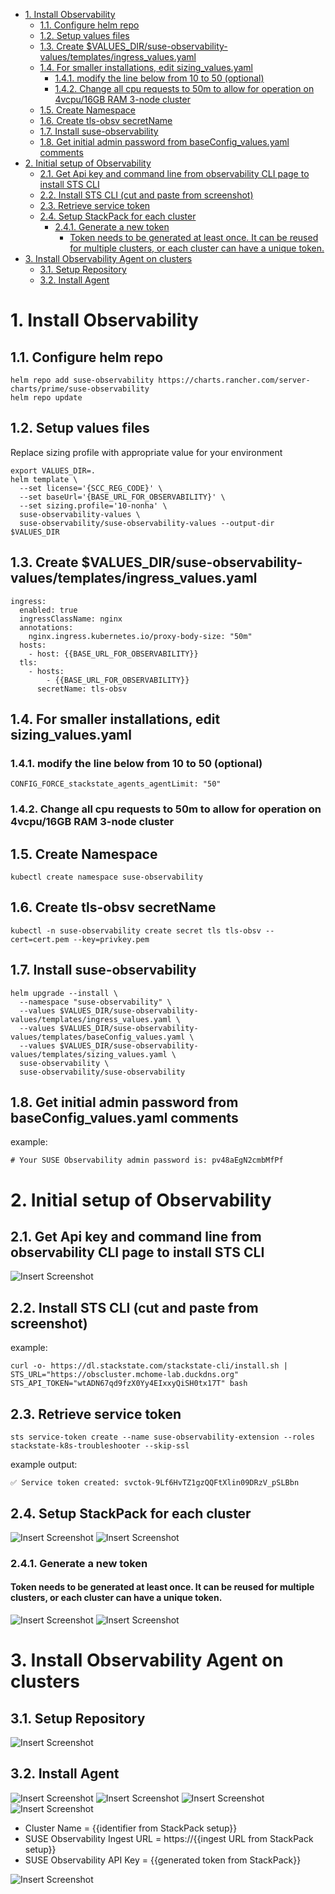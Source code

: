 - [1. Install Observability](#1-install-observability)
  - [1.1. Configure helm repo](#11-configure-helm-repo)
  - [1.2. Setup values files](#12-setup-values-files)
  - [1.3. Create $VALUES\_DIR/suse-observability-values/templates/ingress\_values.yaml](#13-create-values_dirsuse-observability-valuestemplatesingress_valuesyaml)
  - [1.4. For smaller installations, edit sizing\_values.yaml](#14-for-smaller-installations-edit-sizing_valuesyaml)
    - [1.4.1. modify the line below from 10 to 50 (optional)](#141-modify-the-line-below-from-10-to-50-optional)
    - [1.4.2. Change all cpu requests to 50m to allow for operation on 4vcpu/16GB RAM 3-node cluster](#142-change-all-cpu-requests-to-50m-to-allow-for-operation-on-4vcpu16gb-ram-3-node-cluster)
  - [1.5. Create Namespace](#15-create-namespace)
  - [1.6. Create tls-obsv secretName](#16-create-tls-obsv-secretname)
  - [1.7. Install suse-observability](#17-install-suse-observability)
  - [1.8. Get initial admin password from baseConfig\_values.yaml comments](#18-get-initial-admin-password-from-baseconfig_valuesyaml-comments)
- [2. Initial setup of Observability](#2-initial-setup-of-observability)
  - [2.1. Get Api key and command line from observability CLI page to install STS CLI](#21-get-api-key-and-command-line-from-observability-cli-page-to-install-sts-cli)
  - [2.2. Install STS CLI (cut and paste from screenshot)](#22-install-sts-cli-cut-and-paste-from-screenshot)
  - [2.3. Retrieve service token](#23-retrieve-service-token)
  - [2.4. Setup StackPack for each cluster](#24-setup-stackpack-for-each-cluster)
    - [2.4.1. Generate a new token](#241-generate-a-new-token)
      - [Token needs to be generated at least once.  It can be reused for multiple clusters, or each cluster can have a unique token.](#token-needs-to-be-generated-at-least-once--it-can-be-reused-for-multiple-clusters-or-each-cluster-can-have-a-unique-token)
- [3. Install Observability Agent on clusters](#3-install-observability-agent-on-clusters)
  - [3.1. Setup Repository](#31-setup-repository)
  - [3.2. Install Agent](#32-install-agent)

# 1. Install Observability
## 1.1. Configure helm repo

```
helm repo add suse-observability https://charts.rancher.com/server-charts/prime/suse-observability
helm repo update
```

## 1.2. Setup values files 
Replace sizing profile with appropriate value for your environment

```
export VALUES_DIR=.
helm template \
  --set license='{SCC_REG_CODE}' \
  --set baseUrl='{BASE_URL_FOR_OBSERVABILITY}' \
  --set sizing.profile='10-nonha' \
  suse-observability-values \
  suse-observability/suse-observability-values --output-dir $VALUES_DIR
```

## 1.3. Create $VALUES_DIR/suse-observability-values/templates/ingress_values.yaml

```
ingress:
  enabled: true
  ingressClassName: nginx
  annotations:
    nginx.ingress.kubernetes.io/proxy-body-size: "50m"
  hosts:
    - host: {{BASE_URL_FOR_OBSERVABILITY}}
  tls:
    - hosts:
        - {{BASE_URL_FOR_OBSERVABILITY}}
      secretName: tls-obsv
```


## 1.4. For smaller installations, edit sizing_values.yaml  

### 1.4.1. modify the line below from 10 to 50 (optional)

```
CONFIG_FORCE_stackstate_agents_agentLimit: "50"
```

### 1.4.2. Change all cpu requests to 50m to allow for operation on 4vcpu/16GB RAM 3-node cluster 


## 1.5. Create Namespace

```
kubectl create namespace suse-observability
```

## 1.6. Create tls-obsv secretName

```
kubectl -n suse-observability create secret tls tls-obsv --cert=cert.pem --key=privkey.pem
```

## 1.7. Install suse-observability

```
helm upgrade --install \
  --namespace "suse-observability" \
  --values $VALUES_DIR/suse-observability-values/templates/ingress_values.yaml \
  --values $VALUES_DIR/suse-observability-values/templates/baseConfig_values.yaml \
  --values $VALUES_DIR/suse-observability-values/templates/sizing_values.yaml \
  suse-observability \
  suse-observability/suse-observability
```

## 1.8. Get initial admin password from baseConfig_values.yaml comments

example:
```
# Your SUSE Observability admin password is: pv48aEgN2cmbMfPf
```


# 2. Initial setup of Observability

## 2.1. Get Api key and command line from observability CLI page to install STS CLI

![Insert Screenshot](./images/media/sts_cli.png)

## 2.2. Install STS CLI (cut and paste from screenshot)

example:

```
curl -o- https://dl.stackstate.com/stackstate-cli/install.sh | STS_URL="https://obscluster.mchome-lab.duckdns.org" STS_API_TOKEN="wtADN67qd9fzX0Yy4EIxxyQiSH0tx17T" bash
```

## 2.3. Retrieve service token

```
sts service-token create --name suse-observability-extension --roles stackstate-k8s-troubleshooter --skip-ssl
```

example output:

```
✅ Service token created: svctok-9Lf6HvTZ1gzQQFtXlin09DRzV_pSLBbn
```

## 2.4. Setup StackPack for each cluster

![Insert Screenshot](./images/media/stackpack1.png)
![Insert Screenshot](./images/media/stackpack2.png)

### 2.4.1. Generate a new token 
#### Token needs to be generated at least once.  It can be reused for multiple clusters, or each cluster can have a unique token.

![Insert Screenshot](./images/media/stackpack3.png)
![Insert Screenshot](./images/media/stackpack4.png)


# 3. Install Observability Agent on clusters

## 3.1. Setup Repository

![Insert Screenshot](./images/media/add_observability_repo.png)

## 3.2. Install Agent

![Insert Screenshot](./images/media/apps_charts_filter_observability.png)
![Insert Screenshot](./images/media/apps_charts_install_observability.png)
![Insert Screenshot](./images/media/apps_charts_install_step1_observability.png)
![Insert Screenshot](./images/media/apps_charts_install_step2_observability.png)

* Cluster Name = {{identifier from StackPack setup}}
* SUSE Observability Ingest URL = https://{{ingest URL from StackPack setup}}
* SUSE Observability API Key = {{generated token from StackPack}}

![Insert Screenshot](./images/media/apps_charts_install_step3_observability.png)